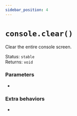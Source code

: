 ```yaml
---
sidebar_position: 4
---
```


# `console.clear()`

Clear the entire console screen.

Status: `stable` <br />
Returns: `void`

### Parameters

-

### Extra behaviors

-